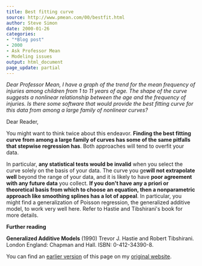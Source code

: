 ```yaml
---
title: Best fitting curve
source: http://www.pmean.com/00/bestfit.html
author: Steve Simon
date: 2000-01-26
categories:
- "*Blog post"
- 2000
- Ask Professor Mean
- Modeling issues
output: html_document
page_update: partial
---
```

*Dear Professor Mean, I have a graph of the trend for the mean frequency of injuries among children from 1 to 11 years of age. The shape of the curve suggests a nonlinear relationship between the age and the frequency of injuries. Is there some software that would provide the best fitting curve for this data from among a large family of nonlinear curves?*

Dear Reader,

You might want to think twice about this endeavor. **Finding the best fitting curve from among a large family of curves has some of the same pitfalls that stepwise regression has**. Both approaches will tend to overfit your data.

In particular, **any statistical tests would be invalid** when you select the curve solely on the basis of your data. The curve you ge**will not extrapolate well** beyond the range of your data, and it is likely to have **poor agreement with any future data** you collect. **If you don't have any a priori or theoretical basis from which to choose an equation, then a nonparametric approach like smoothing splines has a lot of appeal**. In particular, you might find a generalization of Poisson regression, the generalized additive model, to work very well here. Refer to Hastie and Tibshirani's book for more details.

**Further reading**

**Generalized Additive Models** (1990) Trevor J. Hastie and Robert Tibshirani. London England: Chapman and Hall. ISBN: 0-412-34390-8.

You can find an [earlier version][sim1] of this page on my [original website][sim2].

[sim1]: http://www.pmean.com/00/bestfit.html
[sim2]: http://www.pmean.com/original_site.html
